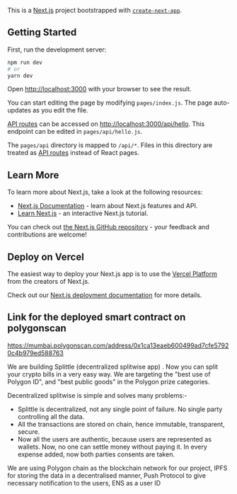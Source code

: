 This is a [Next.js](https://nextjs.org/) project bootstrapped with [`create-next-app`](https://github.com/vercel/next.js/tree/canary/packages/create-next-app).

## Getting Started

First, run the development server:

```bash
npm run dev
# or
yarn dev
```

Open [http://localhost:3000](http://localhost:3000) with your browser to see the result.

You can start editing the page by modifying `pages/index.js`. The page auto-updates as you edit the file.

[API routes](https://nextjs.org/docs/api-routes/introduction) can be accessed on [http://localhost:3000/api/hello](http://localhost:3000/api/hello). This endpoint can be edited in `pages/api/hello.js`.

The `pages/api` directory is mapped to `/api/*`. Files in this directory are treated as [API routes](https://nextjs.org/docs/api-routes/introduction) instead of React pages.

## Learn More

To learn more about Next.js, take a look at the following resources:

- [Next.js Documentation](https://nextjs.org/docs) - learn about Next.js features and API.
- [Learn Next.js](https://nextjs.org/learn) - an interactive Next.js tutorial.

You can check out [the Next.js GitHub repository](https://github.com/vercel/next.js/) - your feedback and contributions are welcome!

## Deploy on Vercel

The easiest way to deploy your Next.js app is to use the [Vercel Platform](https://vercel.com/new?utm_medium=default-template&filter=next.js&utm_source=create-next-app&utm_campaign=create-next-app-readme) from the creators of Next.js.

Check out our [Next.js deployment documentation](https://nextjs.org/docs/deployment) for more details.

## Link for the deployed smart contract on polygonscan
https://mumbai.polygonscan.com/address/0x1ca13eaeb600499ad7cfe57920c4b979ed588763 

We are building Splittle (decentralized splitwise app) . Now you can split your crypto bills in a very easy way. We are targeting the "best use of Polygon ID", and "best public goods" in the Polygon prize categories. 

Decentralized splitwise is simple and solves many problems:- 
- Splittle is decentralized, not any single point of failure. No single party controlling all the data.
- All the transactions are stored on chain, hence immutable, transparent, secure.
- Now all the users are authentic, because users are represented as wallets. Now, no one can settle money without paying it. In every expense added, now both parties consents are taken.

We are using Polygon chain as the blockchain network for our project, IPFS for storing the data in a decentralised manner, Push Protocol to give necessary notification to the users, ENS as a user ID


